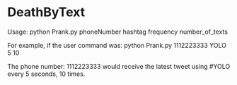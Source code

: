# DeathByText

Usage: python Prank.py phoneNumber hashtag frequency number_of_texts

For example, if the user command was:
python Prank.py 1112223333 YOLO 5 10

The phone number: 1112223333 would receive the latest tweet using #YOLO every 5 seconds, 10 times.
